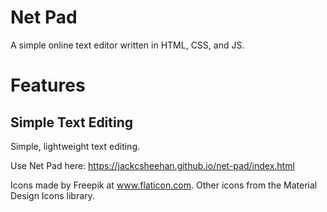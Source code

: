 # Net Pad
A simple online text editor written in HTML, CSS, and JS.

# Features
## Simple Text Editing
Simple, lightweight text editing.

<blockquote class="imgur-embed-pub" lang="en" data-id="a/EHTp0MF"><a href="//imgur.com/a/EHTp0MF"></a></blockquote><script async src="//s.imgur.com/min/embed.js" charset="utf-8"></script>

Use Net Pad here: https://jackcsheehan.github.io/net-pad/index.html

Icons made by Freepik at www.flaticon.com.
Other icons from the Material Design Icons library.
